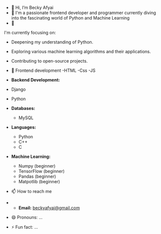 - 👋 Hi, I’m Becky Afyai 
- 👀 I'm a passionate frontend developer and programmer currently diving into the fascinating world of Python and Machine Learning 
- 🌱 

I'm currently focusing on:
- Deepening my understanding of Python.
- Exploring various machine learning algorithms and their applications.
- Contributing to open-source projects.
- 💞️ 
Frontend development 
-HTML
-Css
-JS

- **Backend Development:**
- Django
- Python 

- **Databases:**
  - MySQL
  

- **Languages:**
  - Python
  - C++
  - C

- **Machine Learning:**
  - Numpy (beginner)
  - TensorFlow (beginner)
  - Pandas (beginner)
  - Matpotlib (beginner)
    
- 📫 How to reach me
- - **Email:** [beckyafyai@gmail.com](mailto:beckyafyai@gmail.com)
- 😄 Pronouns: ...
- ⚡ Fun fact: ...

<!---
Beca824/Beca824 is a ✨ special ✨ repository because its `README.md` (this file) appears on your GitHub profile.
You can click the Preview link to take a look at your changes.
--->
